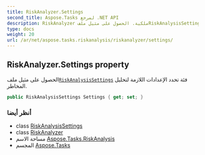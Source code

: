 ```yaml
---
title: RiskAnalyzer.Settings
second_title: Aspose.Tasks لمرجع .NET API
description: RiskAnalyzer ملكية. الحصول على مثيل ملفRiskAnalysisSettings فئة تحدد الإعدادات اللازمة لتحليل المخاطر.
type: docs
weight: 20
url: /ar/net/aspose.tasks.riskanalysis/riskanalyzer/settings/
---
```

## RiskAnalyzer.Settings property

الحصول على مثيل ملف[`RiskAnalysisSettings`](../../riskanalysissettings/) فئة تحدد الإعدادات اللازمة لتحليل المخاطر.

```csharp
public RiskAnalysisSettings Settings { get; set; }
```

### أنظر أيضا

* class [RiskAnalysisSettings](../../riskanalysissettings/)
* class [RiskAnalyzer](../)
* مساحة الاسم [Aspose.Tasks.RiskAnalysis](../../riskanalyzer/)
* المجسم [Aspose.Tasks](../../../)



